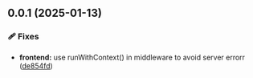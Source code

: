 ## 0.0.1 (2025-01-13)

### 🩹 Fixes

- **frontend:** use runWithContext() in middleware to avoid server errorr ([de854fd](https://github.com/hteek/battlecardgame/commit/de854fd))